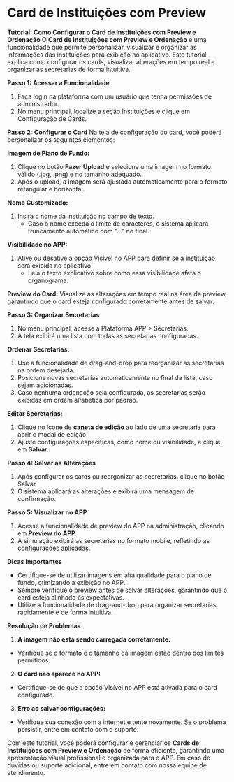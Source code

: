 # Card de Instituições com Preview

**Tutorial: Como Configurar o Card de Instituições com Preview e Ordenação**
O **Card de Instituições com Preview e Ordenação** é uma funcionalidade que permite personalizar, visualizar e organizar as informações das instituições para exibição no aplicativo. Este tutorial explica como configurar os cards, visualizar alterações em tempo real e organizar as secretarias de forma intuitiva.

**Passo 1: Acessar a Funcionalidade**
1. Faça login na plataforma com um usuário que tenha permissões de administrador.
2. No menu principal, localize a seção Instituições e clique em Configuração de Cards.

**Passo 2: Configurar o Card**
Na tela de configuração do card, você poderá personalizar os seguintes elementos:

**Imagem de Plano de Fundo:**
1. Clique no botão **Fazer Upload** e selecione uma imagem no formato válido (.jpg, .png) e no tamanho adequado.
2. Após o upload, a imagem será ajustada automaticamente para o formato retangular e horizontal.

**Nome Customizado:**
1. Insira o nome da instituição no campo de texto.
   - Caso o nome exceda o limite de caracteres, o sistema aplicará truncamento automático com "..." no final.

**Visibilidade no APP:**
1. Ative ou desative a opção Visível no APP para definir se a instituição será exibida no aplicativo.
   - Leia o texto explicativo sobre como essa visibilidade afeta o organograma.

**Preview do Card:**
Visualize as alterações em tempo real na área de preview, garantindo que o card esteja configurado corretamente antes de salvar.

**Passo 3: Organizar Secretarias**
1. No menu principal, acesse a Plataforma APP > Secretarias.
2. A tela exibirá uma lista com todas as secretarias configuradas.

**Ordenar Secretarias:**
1. Use a funcionalidade de drag-and-drop para reorganizar as secretarias na ordem desejada.
2. Posicione novas secretarias automaticamente no final da lista, caso sejam adicionadas.
3. Caso nenhuma ordenação seja configurada, as secretarias serão exibidas em ordem alfabética por padrão.

**Editar Secretarias:**
1. Clique no ícone de **caneta de edição** ao lado de uma secretaria para abrir o modal de edição.
2. Ajuste configurações específicas, como nome ou visibilidade, e clique em **Salvar.**

**Passo 4: Salvar as Alterações**
1. Após configurar os cards ou reorganizar as secretarias, clique no botão Salvar.
2. O sistema aplicará as alterações e exibirá uma mensagem de confirmação.

**Passo 5: Visualizar no APP**
1. Acesse a funcionalidade de preview do APP na administração, clicando em **Preview do APP.**
2. A simulação exibirá as secretarias no formato mobile, refletindo as configurações aplicadas.

**Dicas Importantes**
- Certifique-se de utilizar imagens em alta qualidade para o plano de fundo, otimizando a exibição no APP.
- Sempre verifique o preview antes de salvar alterações, garantindo que o card esteja alinhado às expectativas.
- Utilize a funcionalidade de drag-and-drop para organizar secretarias rapidamente e de forma intuitiva.

**Resolução de Problemas**
1. **A imagem não está sendo carregada corretamente:**
- Verifique se o formato e o tamanho da imagem estão dentro dos limites permitidos.

2. **O card não aparece no APP:**
- Certifique-se de que a opção Visível no APP está ativada para o card configurado.

3. **Erro ao salvar configurações:**
- Verifique sua conexão com a internet e tente novamente. Se o problema persistir, entre em contato com o suporte.

Com este tutorial, você poderá configurar e gerenciar os **Cards de Instituições com Preview e Ordenação** de forma eficiente, garantindo uma apresentação visual profissional e organizada para o APP. Em caso de dúvidas ou suporte adicional, entre em contato com nossa equipe de atendimento.
